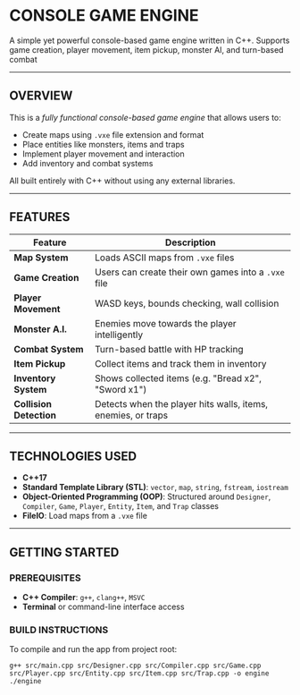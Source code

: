 # CONSOLE GAME ENGINE

A simple yet powerful console-based game engine written in C++. 
Supports game creation, player movement, item pickup, monster AI, and turn-based combat

-------------------------------------------------------------------------

## OVERVIEW

This is a *fully functional console-based game engine* that allows users to:

 - Create maps using `.vxe` file extension and format
 - Place entities like monsters, items and traps
 - Implement player movement and interaction
 - Add inventory and combat systems

All built entirely with C++ without using any external libraries.

-------------------------------------------------------------------------

## FEATURES

| Feature | Description |
|---------|-------------|
| **Map System** | Loads ASCII maps from `.vxe` files |
| **Game Creation** | Users can create their own games into a `.vxe` file |
| **Player Movement** | WASD keys, bounds checking, wall collision |
| **Monster A.I.** | Enemies move towards the player intelligently |
| **Combat System** | Turn-based battle with HP tracking |
| **Item Pickup** | Collect items and track them in inventory |
| **Inventory System** | Shows collected items (e.g. "Bread x2", "Sword x1") |
| **Collision Detection** | Detects when the player hits walls, items, enemies, or traps |

-------------------------------------------------------------------------

## TECHNOLOGIES USED

 - **C++17**
 - **Standard Template Library (STL)**: `vector`, `map`, `string`, `fstream`, `iostream`
 - **Object-Oriented Programming (OOP)**: Structured around `Designer`, `Compiler`, `Game`, `Player`, `Entity`, `Item`, and `Trap` classes
 - **FileIO**: Load maps from a `.vxe` file

-------------------------------------------------------------------------

## GETTING STARTED

### PREREQUISITES

 - **C++ Compiler**: `g++`, `clang++`, `MSVC`
 - **Terminal** or command-line interface access

### BUILD INSTRUCTIONS

To compile and run the app from project root:

`g++ src/main.cpp src/Designer.cpp src/Compiler.cpp src/Game.cpp src/Player.cpp src/Entity.cpp src/Item.cpp src/Trap.cpp -o engine`
`./engine`
